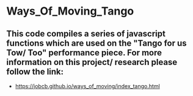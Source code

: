 # Ways_Of_Moving_Tango

## This code compiles a series of javascript functions which are used on the "Tango for us Tow/ Too" performance piece. For more information on this project/ research please follow the link: 

* https://jobcb.github.io/ways_of_moving/index_tango.html
